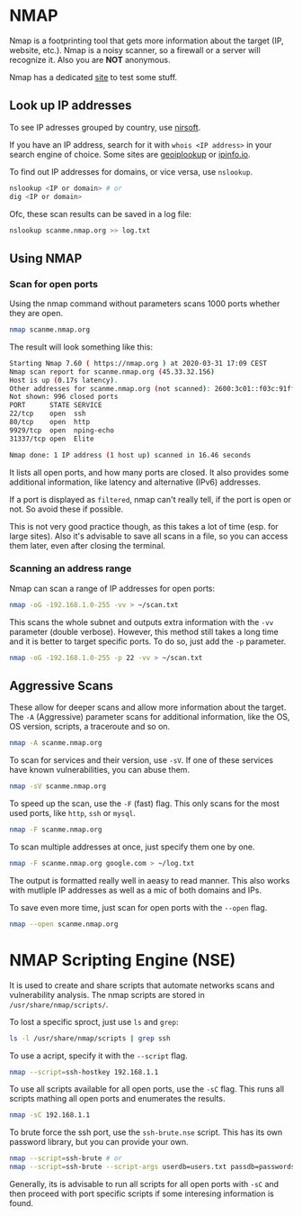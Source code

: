 
# NMAP

Nmap is a footprinting tool that gets more information about the target (IP, website, etc.).
Nmap is a noisy scanner, so a firewall or a server will recognize it.
Also you are __NOT__ anonymous.

Nmap has a dedicated [site](http://scanme.nmap.org/) to test some stuff.

## Look up IP addresses

To see IP adresses grouped by country, use [nirsoft](https://www.nirsoft.net/countryip/).

If you have an IP address, search for it with `whois <IP address>` in your search engine of choice.
Some sites are [geoiplookup](http://geoiplookup.net) or [ipinfo.io](http://geoiplookup.net).

To find out IP addresses for domains, or vice versa, use `nslookup`.

```sh
nslookup <IP or domain> # or
dig <IP or domain>
```

Ofc, these scan results can be saved in a log file:

```sh
nslookup scanme.nmap.org >> log.txt
```

## Using NMAP

### Scan for open ports

Using the nmap command without parameters scans 1000 ports whether they are open.

```sh
nmap scanme.nmap.org
```
The result will look something like this:

```sh
Starting Nmap 7.60 ( https://nmap.org ) at 2020-03-31 17:09 CEST
Nmap scan report for scanme.nmap.org (45.33.32.156)
Host is up (0.17s latency).
Other addresses for scanme.nmap.org (not scanned): 2600:3c01::f03c:91ff:fe18:bb2f
Not shown: 996 closed ports
PORT      STATE SERVICE
22/tcp    open  ssh
80/tcp    open  http
9929/tcp  open  nping-echo
31337/tcp open  Elite

Nmap done: 1 IP address (1 host up) scanned in 16.46 seconds
```

It lists all open ports, and how many ports are closed. It also provides some additional information, like latency and alternative (IPv6) addresses.

If a port is displayed as `filtered`, nmap can't really tell, if the port is open or not. So avoid these if possible.

This is not very good practice though, as this takes a lot of time (esp. for large sites).
Also it's advisable to save all scans in a file, so you can access them later, even after closing the terminal.

### Scanning an address range

Nmap can scan a range of IP addresses for open ports:

```sh
nmap -oG -192.168.1.0-255 -vv > ~/scan.txt
```

This scans the whole subnet and outputs extra information with the `-vv` parameter (double verbose).
However, this method still takes a long time and it is better to target specific ports.
To do so, just add the `-p` parameter.

```sh
nmap -oG -192.168.1.0-255 -p 22 -vv > ~/scan.txt
```

## Aggressive Scans

These allow for deeper scans and allow more information about the target.
The `-A` (Aggressive) parameter scans for additional information, like the OS, OS version, scripts, a traceroute and so on.

```sh
nmap -A scanme.nmap.org
```

To scan for services and their version, use `-sV`. If one of these services have known vulnerabilities, you can abuse them.

```sh
nmap -sV scanme.nmap.org
```

To speed up the scan, use the `-F` (fast) flag. This only scans for the most used ports, like `http`, `ssh` or `mysql`.

```sh
nmap -F scanme.nmap.org
```

To scan multiple addresses at once, just specify them one by one.

```sh
nmap -F scanme.nmap.org google.com > ~/log.txt
```

The output is formatted really well in aeasy to read manner. This also works with mutliple IP addresses as well as a mic of both domains and IPs.

To save even more time, just scan for open ports with the `--open` flag.

```sh
nmap --open scanme.nmap.org
```

# NMAP Scripting Engine (NSE)

It is used to create and share scripts that automate networks scans and vulnerability analysis.
The nmap scripts are stored in `/usr/share/nmap/scripts/`.

To lost a specific sproct, just use `ls` and `grep`:

```sh
ls -l /usr/share/nmap/scripts | grep ssh
```

To use a acript, specify it with the `--script` flag.

```sh
nmap --script=ssh-hostkey 192.168.1.1
```

To use all scripts available for all open ports, use the `-sC` flag.
This runs all scripts mathing all open ports and enumerates the results.

```sh
nmap -sC 192.168.1.1
```

To brute force the ssh port, use the `ssh-brute.nse` script. This has its own password library, but you can provide your own.

```sh
nmap --script=ssh-brute # or
nmap --script=ssh-brute --script-args userdb=users.txt passdb=passwords.txt
```

Generally, its is advisable to run all scripts for all open ports with `-sC` and then proceed with port specific scripts if some interesing information is found.
